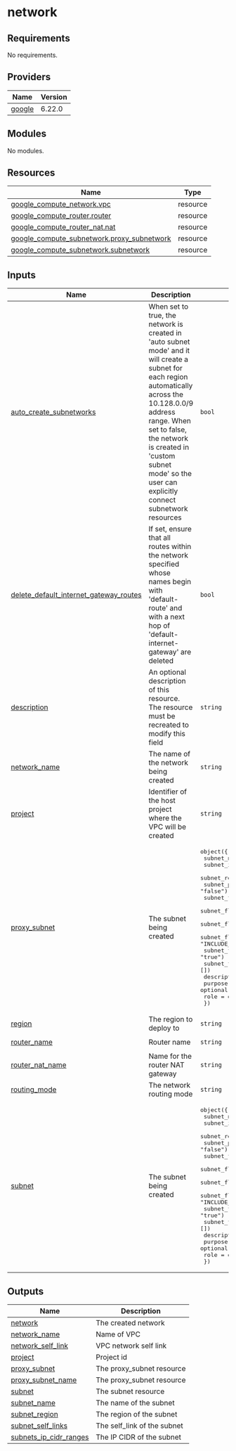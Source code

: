 # network

<!-- BEGIN_TF_DOCS -->
## Requirements

No requirements.

## Providers

| Name | Version |
|------|---------|
| <a name="provider_google"></a> [google](#provider\_google) | 6.22.0 |

## Modules

No modules.

## Resources

| Name | Type |
|------|------|
| [google_compute_network.vpc](https://registry.terraform.io/providers/hashicorp/google/latest/docs/resources/compute_network) | resource |
| [google_compute_router.router](https://registry.terraform.io/providers/hashicorp/google/latest/docs/resources/compute_router) | resource |
| [google_compute_router_nat.nat](https://registry.terraform.io/providers/hashicorp/google/latest/docs/resources/compute_router_nat) | resource |
| [google_compute_subnetwork.proxy_subnetwork](https://registry.terraform.io/providers/hashicorp/google/latest/docs/resources/compute_subnetwork) | resource |
| [google_compute_subnetwork.subnetwork](https://registry.terraform.io/providers/hashicorp/google/latest/docs/resources/compute_subnetwork) | resource |

## Inputs

| Name | Description | Type | Default | Required |
|------|-------------|------|---------|:--------:|
| <a name="input_auto_create_subnetworks"></a> [auto\_create\_subnetworks](#input\_auto\_create\_subnetworks) | When set to true, the network is created in 'auto subnet mode' and it will create a subnet for each region automatically across the 10.128.0.0/9 address range. When set to false, the network is created in 'custom subnet mode' so the user can explicitly connect subnetwork resources | `bool` | `false` | no |
| <a name="input_delete_default_internet_gateway_routes"></a> [delete\_default\_internet\_gateway\_routes](#input\_delete\_default\_internet\_gateway\_routes) | If set, ensure that all routes within the network specified whose names begin with 'default-route' and with a next hop of 'default-internet-gateway' are deleted | `bool` | `false` | no |
| <a name="input_description"></a> [description](#input\_description) | An optional description of this resource. The resource must be recreated to modify this field | `string` | `null` | no |
| <a name="input_network_name"></a> [network\_name](#input\_network\_name) | The name of the network being created | `string` | n/a | yes |
| <a name="input_project"></a> [project](#input\_project) | Identifier of the host project where the VPC will be created | `string` | n/a | yes |
| <a name="input_proxy_subnet"></a> [proxy\_subnet](#input\_proxy\_subnet) | The subnet being created | <pre>object({<br/>    subnet_name                      = string<br/>    subnet_ip                        = string<br/>    subnet_region                    = string<br/>    subnet_private_access            = optional(string, "false")<br/>    subnet_flow_logs                 = optional(string, "false")<br/>    subnet_flow_logs_interval        = optional(string, "INTERVAL_5_SEC")<br/>    subnet_flow_logs_sampling        = optional(string, "0.5")<br/>    subnet_flow_logs_metadata        = optional(string, "INCLUDE_ALL_METADATA")<br/>    subnet_flow_logs_filter          = optional(string, "true")<br/>    subnet_flow_logs_metadata_fields = optional(list(string), [])<br/>    description                      = optional(string)<br/>    purpose                          = optional(string)<br/>    role                             = optional(string)<br/>  })</pre> | n/a | yes |
| <a name="input_region"></a> [region](#input\_region) | The region to deploy to | `string` | n/a | yes |
| <a name="input_router_name"></a> [router\_name](#input\_router\_name) | Router name | `string` | `"cr-nat-router"` | no |
| <a name="input_router_nat_name"></a> [router\_nat\_name](#input\_router\_nat\_name) | Name for the router NAT gateway | `string` | `"rn-nat-gateway"` | no |
| <a name="input_routing_mode"></a> [routing\_mode](#input\_routing\_mode) | The network routing mode | `string` | `"REGIONAL"` | no |
| <a name="input_subnet"></a> [subnet](#input\_subnet) | The subnet being created | <pre>object({<br/>    subnet_name                      = string<br/>    subnet_ip                        = string<br/>    subnet_region                    = string<br/>    subnet_private_access            = optional(string, "false")<br/>    subnet_flow_logs                 = optional(string, "false")<br/>    subnet_flow_logs_interval        = optional(string, "INTERVAL_5_SEC")<br/>    subnet_flow_logs_sampling        = optional(string, "0.5")<br/>    subnet_flow_logs_metadata        = optional(string, "INCLUDE_ALL_METADATA")<br/>    subnet_flow_logs_filter          = optional(string, "true")<br/>    subnet_flow_logs_metadata_fields = optional(list(string), [])<br/>    description                      = optional(string)<br/>    purpose                          = optional(string)<br/>    role                             = optional(string)<br/>  })</pre> | n/a | yes |

## Outputs

| Name | Description |
|------|-------------|
| <a name="output_network"></a> [network](#output\_network) | The created network |
| <a name="output_network_name"></a> [network\_name](#output\_network\_name) | Name of VPC |
| <a name="output_network_self_link"></a> [network\_self\_link](#output\_network\_self\_link) | VPC network self link |
| <a name="output_project"></a> [project](#output\_project) | Project id |
| <a name="output_proxy_subnet"></a> [proxy\_subnet](#output\_proxy\_subnet) | The proxy\_subnet resource |
| <a name="output_proxy_subnet_name"></a> [proxy\_subnet\_name](#output\_proxy\_subnet\_name) | The proxy\_subnet resource |
| <a name="output_subnet"></a> [subnet](#output\_subnet) | The subnet resource |
| <a name="output_subnet_name"></a> [subnet\_name](#output\_subnet\_name) | The name of the subnet |
| <a name="output_subnet_region"></a> [subnet\_region](#output\_subnet\_region) | The region of the subnet |
| <a name="output_subnet_self_links"></a> [subnet\_self\_links](#output\_subnet\_self\_links) | The self\_link of the subnet |
| <a name="output_subnets_ip_cidr_ranges"></a> [subnets\_ip\_cidr\_ranges](#output\_subnets\_ip\_cidr\_ranges) | The IP CIDR of the subnet |
<!-- END_TF_DOCS -->
